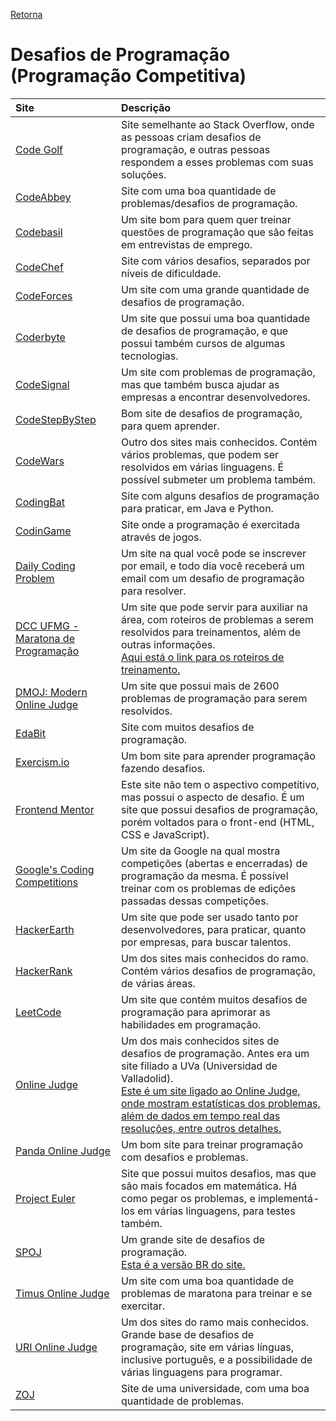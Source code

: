 [Retorna](../README.md)

# Desafios de Programação (Programação Competitiva)

| Site                                                                                              | Descrição                                                                                                                                                                                                                                                                                                     |
|:--------------------------------------------------------------------------------------------------|:--------------------------------------------------------------------------------------------------------------------------------------------------------------------------------------------------------------------------------------------------------------------------------------------------------------|
| [Code Golf](https://codegolf.stackexchange.com/)                                                  | Site semelhante ao Stack Overflow, onde as pessoas criam desafios de programação, e outras pessoas respondem a esses problemas com suas soluções.                                                                                                                                                             |
| [CodeAbbey](http://www.codeabbey.com/)                                                            | Site com uma boa quantidade de problemas/desafios de programação.                                                                                                                                                                                                                                             |
| [Codebasil](https://codebasil.com/)                                                               | Um site bom para quem quer treinar questões de programação que são feitas em entrevistas de emprego.                                                                                                                                                                                                          |
| [CodeChef](https://www.codechef.com/problems/school)                                              | Site com vários desafios, separados por níveis de dificuldade.                                                                                                                                                                                                                                                |
| [CodeForces](http://codeforces.com/problemset)                                                    | Um site com uma grande quantidade de desafios de programação.                                                                                                                                                                                                                                                 |
| [Coderbyte](https://coderbyte.com/)                                                               | Um site que possui uma boa quantidade de desafios de programação, e que possui também cursos de algumas tecnologias.                                                                                                                                                                                          |
| [CodeSignal](https://app.codesignal.com)                                                          | Um site com problemas de programação, mas que também busca ajudar as empresas a encontrar desenvolvedores.                                                                                                                                                                                                    |
| [CodeStepByStep](https://www.codestepbystep.com/)                                                 | Bom site de desafios de programação, para quem aprender.                                                                                                                                                                                                                                                      |
| [CodeWars](https://www.codewars.com)                                                              | Outro dos sites mais conhecidos. Contém vários problemas, que podem ser resolvidos em várias linguagens. É possível submeter um problema também.                                                                                                                                                              |
| [CodingBat](https://codingbat.com/java)                                                           | Site com alguns desafios de programação para praticar, em Java e Python.                                                                                                                                                                                                                                      |
| [CodinGame](https://www.codingame.com/start)                                                      | Site onde a programação é exercitada através de jogos.                                                                                                                                                                                                                                                        |
| [Daily Coding Problem](https://www.dailycodingproblem.com/)                                       | Um site na qual você pode se inscrever por email, e todo dia você receberá um email com um desafio de programação para resolver.                                                                                                                                                                              |
| [DCC UFMG - Maratona de Programação](http://wiki.maratona.dcc.ufmg.br/index.php/Página_principal) | Um site que pode servir para auxiliar na área, com roteiros de problemas a serem resolvidos para treinamentos, além de outras informações.<br>[Aqui está o link para os roteiros de treinamento.](http://wiki.maratona.dcc.ufmg.br/index.php/Roteiros)                                                        |
| [DMOJ: Modern Online Judge](https://dmoj.ca/)                                                     | Um site que possui mais de 2600 problemas de programação para serem resolvidos.                                                                                                                                                                                                                               |
| [EdaBit](https://edabit.com/)                                                                     | Site com muitos desafios de programação.                                                                                                                                                                                                                                                                      |
| [Exercism.io](https://exercism.io/)                                                               | Um bom site para aprender programação fazendo desafios.                                                                                                                                                                                                                                                       |
| [Frontend Mentor](https://www.frontendmentor.io/)                                                 | Este site não tem o aspectivo competitivo, mas possui o aspecto de desafio. É um site que possui desafios de programação, porém voltados para o front-end (HTML, CSS e JavaScript).                                                                                                                           |
| [Google's Coding Competitions](https://codingcompetitions.withgoogle.com/)                        | Um site da Google na qual mostra competições (abertas e encerradas) de programação da mesma. É possível treinar com os problemas de edições passadas dessas competições.                                                                                                                                      |
| [HackerEarth](https://www.hackerearth.com/)                                                       | Um site que pode ser usado tanto por desenvolvedores, para praticar, quanto por empresas, para buscar talentos.                                                                                                                                                                                               |
| [HackerRank](https://www.hackerrank.com)                                                          | Um dos sites mais conhecidos do ramo. Contém vários desafios de programação, de várias áreas.                                                                                                                                                                                                                 |
| [LeetCode](https://leetcode.com/)                                                                 | Um site que contém muitos desafios de programação para aprimorar as habilidades em programação.                                                                                                                                                                                                               |
| [Online Judge](https://onlinejudge.org/)                                                          | Um dos mais conhecidos sites de desafios de programação. Antes era um site filiado a UVa (Universidad de Valladolid).<br>[Este é um site ligado ao Online Judge, onde mostram estatísticas dos problemas, além de dados em tempo real das resoluções, entre outros detalhes.](https://uhunt.onlinejudge.org/) |
| [Panda Online Judge](https://pandaoj.com/)                                                        | Um bom site para treinar programação com desafios e problemas.                                                                                                                                                                                                                                                |
| [Project Euler](https://projecteuler.net/)                                                        | Site que possui muitos desafios, mas que são mais focados em matemática. Há como pegar os problemas, e implementá-los em várias linguagens, para testes também.                                                                                                                                               |
| [SPOJ](https://www.spoj.com/)                                                                     | Um grande site de desafios de programação.<br>[Esta é a versão BR do site.](https://br.spoj.com/)                                                                                                                                                                                                             |
| [Timus Online Judge](https://acm.timus.ru/)                                                       | Um site com uma boa quantidade de problemas de maratona para treinar e se exercitar.                                                                                                                                                                                                                          |
| [URI Online Judge](https://www.urionlinejudge.com.br/)                                            | Um dos sites do ramo mais conhecidos. Grande base de desafios de programação, site em várias línguas, inclusive português, e a possibilidade de várias linguagens para programar.                                                                                                                             |
| [ZOJ](https://zoj.pintia.cn/home)                                                                 | Site de uma universidade, com uma boa quantidade de problemas.                                                                                                                                                                                                                                                |